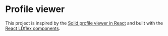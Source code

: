 # Profile viewer
This project is inspired by the [Solid profile viewer in React](https://github.com/solid/profile-viewer-react/) and built with the [React LDflex components](https://github.com/solid/react-components#create-data-expressions-with-ldflex).
